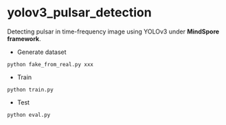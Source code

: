 # yolov3_pulsar_detection
Detecting pulsar in time-frequency image using YOLOv3 under **MindSpore framework**.

- Generate dataset

```
python fake_from_real.py xxx
```
- Train 

```
python train.py
```
- Test

```
python eval.py
```
